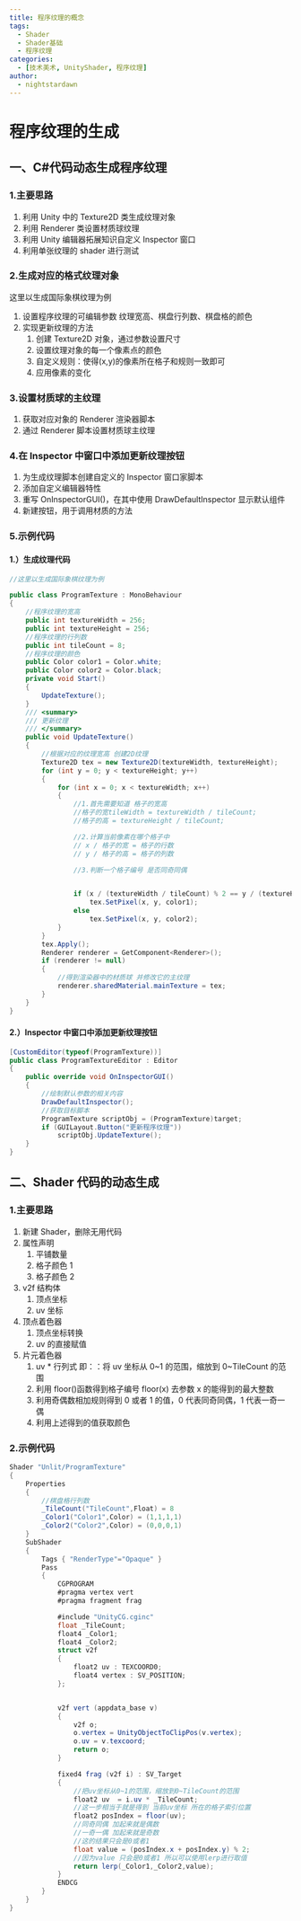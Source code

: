 ```yaml
---
title: 程序纹理的概念
tags:
  - Shader
  - Shader基础
  - 程序纹理
categories:
  - [技术美术, UnityShader, 程序纹理]
author:
  - nightstardawn
---
```


# 程序纹理的生成

## 一、C#代码动态生成程序纹理

### 1.主要思路

1. 利用 Unity 中的 Texture2D 类生成纹理对象
2. 利用 Renderer 类设置材质球纹理
3. 利用 Unity 编辑器拓展知识自定义 Inspector 窗口
4. 利用单张纹理的 shader 进行测试

### 2.生成对应的格式纹理对象

这里以生成国际象棋纹理为例

1. 设置程序纹理的可编辑参数
   纹理宽高、棋盘行列数、棋盘格的颜色
2. 实现更新纹理的方法
   1. 创建 Texture2D 对象，通过参数设置尺寸
   2. 设置纹理对象的每一个像素点的颜色
   3. 自定义规则：使得(x,y)的像素所在格子和规则一致即可
   4. 应用像素的变化

### 3.设置材质球的主纹理

1. 获取对应对象的 Renderer 渲染器脚本
2. 通过 Renderer 脚本设置材质球主纹理

### 4.在 Inspector 中窗口中添加更新纹理按钮

1. 为生成纹理脚本创建自定义的 Inspector 窗口家脚本
2. 添加自定义编辑器特性
3. 重写 OnInspectorGUI()，在其中使用 DrawDefaultInspector 显示默认组件
4. 新建按钮，用于调用材质的方法

### 5.示例代码

#### 1.）生成纹理代码

```cs
//这里以生成国际象棋纹理为例

public class ProgramTexture : MonoBehaviour
{
    //程序纹理的宽高
    public int textureWidth = 256;
    public int textureHeight = 256;
    //程序纹理的行列数
    public int tileCount = 8;
    //程序纹理的颜色
    public Color color1 = Color.white;
    public Color color2 = Color.black;
    private void Start()
    {
        UpdateTexture();
    }
    /// <summary>
    /// 更新纹理
    /// </summary>
    public void UpdateTexture()
    {
        //根据对应的纹理宽高 创建2D纹理
        Texture2D tex = new Texture2D(textureWidth, textureHeight);
        for (int y = 0; y < textureHeight; y++)
        {
            for (int x = 0; x < textureWidth; x++)
            {
                //1.首先需要知道 格子的宽高
                //格子的宽tileWidth = textureWidth / tileCount;
                //格子的高 = textureHeight / tileCount;

                //2.计算当前像素在哪个格子中
                // x / 格子的宽 = 格子的行数
                // y / 格子的高 = 格子的列数

                //3.判断一个格子编号 是否同奇同偶


                if (x / (textureWidth / tileCount) % 2 == y / (textureHeight / tileCount) % 2)
                    tex.SetPixel(x, y, color1);
                else
                    tex.SetPixel(x, y, color2);
            }
        }
        tex.Apply();
        Renderer renderer = GetComponent<Renderer>();
        if (renderer != null)
        {
            //得到渲染器中的材质球 并修改它的主纹理
            renderer.sharedMaterial.mainTexture = tex;
        }
    }
}
```

#### 2.）Inspector 中窗口中添加更新纹理按钮

```cs
[CustomEditor(typeof(ProgramTexture))]
public class ProgramTextureEditor : Editor
{
    public override void OnInspectorGUI()
    {
        //绘制默认参数的相关内容
        DrawDefaultInspector();
        //获取目标脚本
        ProgramTexture scriptObj = (ProgramTexture)target;
        if (GUILayout.Button("更新程序纹理"))
            scriptObj.UpdateTexture();
    }
}
```

## 二、Shader 代码的动态生成

### 1.主要思路

1. 新建 Shader，删除无用代码
2. 属性声明
   1. 平铺数量
   2. 格子颜色 1
   3. 格子颜色 2
3. v2f 结构体
   1. 顶点坐标
   2. uv 坐标
4. 顶点着色器
   1. 顶点坐标转换
   2. uv 的直接赋值
5. 片元着色器
   1. uv \* 行列式 即：：将 uv 坐标从 0~1 的范围，缩放到 0~TileCount 的范围
   2. 利用 floor()函数得到格子编号
      floor(x) 去参数 x 的能得到的最大整数
   3. 利用奇偶数相加规则得到 0 或者 1 的值，0 代表同奇同偶，1 代表一奇一偶
   4. 利用上述得到的值获取颜色

### 2.示例代码

```cs
Shader "Unlit/ProgramTexture"
{
    Properties
    {
        //棋盘格行列数
        _TileCount("TileCount",Float) = 8
        _Color1("Color1",Color) = (1,1,1,1)
        _Color2("Color2",Color) = (0,0,0,1)
    }
    SubShader
    {
        Tags { "RenderType"="Opaque" }
        Pass
        {
            CGPROGRAM
            #pragma vertex vert
            #pragma fragment frag

            #include "UnityCG.cginc"
            float _TileCount;
            float4 _Color1;
            float4 _Color2;
            struct v2f
            {
                float2 uv : TEXCOORD0;
                float4 vertex : SV_POSITION;
            };


            v2f vert (appdata_base v)
            {
                v2f o;
                o.vertex = UnityObjectToClipPos(v.vertex);
                o.uv = v.texcoord;
                return o;
            }

            fixed4 frag (v2f i) : SV_Target
            {
                //把uv坐标从0~1的范围，缩放到0~TileCount的范围
                float2 uv  = i.uv * _TileCount;
                //这一步相当于就是得到 当前uv坐标 所在的格子索引位置
                float2 posIndex = floor(uv);
                //同奇同偶 加起来就是偶数
                //一奇一偶 加起来就是奇数
                //这的结果只会是0或者1
                float value = (posIndex.x + posIndex.y) % 2;
                //因为value 只会是0或者1 所以可以使用lerp进行取值
                return lerp(_Color1,_Color2,value);
            }
            ENDCG
        }
    }
}

```
